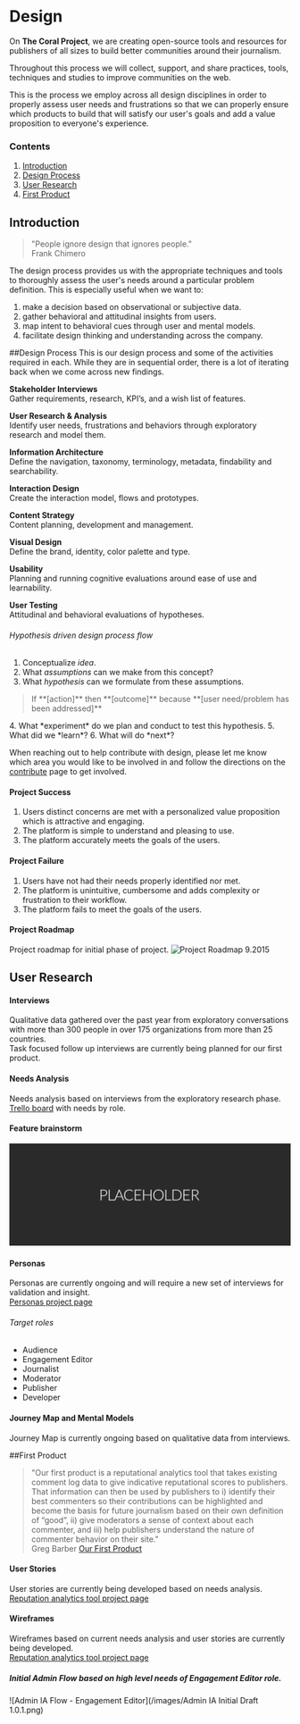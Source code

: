 # Design

On **The Coral Project**, we are creating open-source tools and resources for publishers of all sizes to build better communities around their journalism.

Throughout this process we will collect, support, and share practices, tools, techniques and studies to improve communities on the web.

This is the process  we employ across all design disciplines in order to properly assess user needs and frustrations so that we can properly ensure which products to build that will satisfy our user's goals and add a value proposition to everyone's experience. 

### Contents

1. [Introduction](#introduction)
2. [Design Process](#design-process)
3. [User Research](#user-research)
4. [First Product](#first-product)

## Introduction

>  "People ignore design that ignores people."  
>  Frank Chimero    



The design process provides us with the appropriate techniques and tools to thoroughly assess the user's needs around a particular problem definition.  This is especially useful when we want to:

 1. make a decision based on observational or subjective data.
 2. gather behavioral and attitudinal insights from users.
 3. map intent to behavioral cues through user and mental models.
 4. facilitate design thinking and understanding across the company.

##Design Process
This is our design process and some of the activities required in each. While they are in sequential order, there is a lot of iterating back when we come across new findings.  

**Stakeholder Interviews**  
Gather requirements, research, KPI’s, and a wish list of features.  

**User Research & Analysis**  
Identify user needs, frustrations and behaviors through exploratory research and model them.  

**Information Architecture**  
Define the navigation, taxonomy, terminology, metadata, findability and searchability.  

**Interaction Design**   
Create the interaction model, flows and prototypes.  

**Content Strategy**   
Content planning, development and management.   

**Visual Design**  
Define the brand, identity, color palette and type.  

**Usability**  
Planning and running cognitive evaluations around ease of use and learnability.  

**User Testing**  
Attitudinal and behavioral evaluations of hypotheses.   

###### Hypothesis driven design process flow  
1. Conceptualize *idea*.
2. What *assumptions* can we make from this concept?
3. What *hypothesis* can we formulate from these assumptions.
<blockquote>If **[action]** then **[outcome]** because **[user need/problem has been addressed]**</blockquote>    
4. What *experiment* do we plan and conduct to test this hypothesis.
5. What did we *learn*?
6. What will do *next*?

When reaching out to help contribute with design, please let me know which area you would like to be involved in and follow the directions on the [contribute](contribute.md) page to get involved.   


#### Project Success

1. Users distinct concerns are met with a personalized value proposition which is attractive and engaging. 
2. The platform is simple to understand and pleasing to use. 
3. The platform accurately meets the goals of the users.

#### Project Failure

1. Users have not had their needs properly identified nor met. 
2. The platform is unintuitive, cumbersome and adds complexity or frustration to their workflow.
3. The platform fails to meet the goals of the users.

#### Project Roadmap
Project roadmap for initial phase of project. 
![Project Roadmap 9.2015](/images/design-roadmap-phase-1.png)

## User Research
#### Interviews
Qualitative data gathered over the past year from exploratory conversations with more than 300 people in over 175 organizations from more than 25 countries.  
Task focused follow up interviews are currently being planned for our first product. 


#### Needs Analysis  
Needs analysis based on interviews from the exploratory research phase.   
[Trello board](https://trello.com/b/Dhrb4D74/coral-s-needs-public)  with needs by role.  


#### Feature brainstorm   
![Feature brainstorm](/images/placeholder-12x4.png)   


#### Personas
Personas are currently ongoing and will require a new set of interviews for validation and insight.    
[Personas project page](personas.md)   

###### Target roles
- Audience
- Engagement Editor
- Journalist
- Moderator
- Publisher
- Developer   

#### Journey Map and Mental Models    
Journey Map is currently ongoing based on qualitative data from interviews.  


##First Product
> "Our first product is a reputational analytics tool that takes existing comment log data to give indicative reputational scores to publishers.
That information can then be used by publishers to i) identify their best commenters so their contributions can be highlighted and become the basis for future journalism based on their own definition of “good”, ii) give moderators a sense of context about each commenter, and iii) help publishers understand the nature of commenter behavior on their site."   
>Greg Barber [Our First Product](https://coralproject.net/first-product/)   

#### User Stories     
User stories are currently being developed based on needs analysis.   
[Reputation analytics tool project page](placeholder.md)   

#### Wireframes
Wireframes based on current needs analysis and user stories are currently being developed.     
[Reputation analytics tool project page](placeholder.md)  

##### Initial Admin Flow based on high level needs of Engagement Editor role.    
![Admin IA Flow - Engagement Editor](/images/Admin IA Initial Draft 1.0.1.png)
